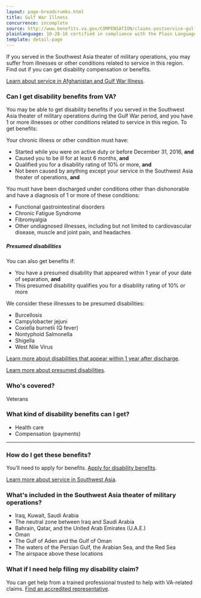 ```yaml
---
layout: page-breadcrumbs.html
title: Gulf War Illness
concurrence: incomplete
source: http://www.benefits.va.gov/COMPENSATION/claims-postservice-gulfwar.asp
plainlanguage: 10-28-16 certified in compliance with the Plain Language Act
template: detail-page
---
```


<div class="va-introtext">

If you served in the Southwest Asia theater of military operations, you may suffer from illnesses or other conditions related to service in this region. Find out if you can get disability compensation or benefits.

[Learn about service in Afghanistan and Gulf War Illness](/disability-benefits/conditions/exposure-to-hazardous-materials/gulf-war-illness-from-service-in-afghanistan).  

</div>

<div class="feature" markdown="1">

### Can I get disability benefits from VA?

You may be able to get disability benefits if you served in the Southwest Asia theater of military operations during the Gulf War period, and you have 1 or more illnesses or other conditions related to service in this region. To get benefits: 

Your chronic illness or other condition must have:
-	Started while you were on active duty or before December 31, 2016, **and**
-	Caused you to be ill for at least 6 months, **and**
-	Qualified you for a disability rating of 10% or more, **and**
-	Not been caused by anything except your service in the Southwest Asia theater of operations, **and** 

You must have been discharged under conditions other than dishonorable and have a diagnosis of 1 or more of these conditions: 
- Functional gastrointestinal disorders
- Chronic Fatigue Syndrome
- Fibromyalgia
- Other undiagnosed illnesses, including but not limited to cardiovascular disease, muscle and joint pain, and headaches

##### Presumed disabilities
You can also get benefits if: 
- You have a presumed disability that appeared within 1 year of your date of separation, **and** 
- This presumed disability qualifies you for a disability rating of 10% or more

We consider these illnesses to be presumed disabilities: 
- Burcellosis
- Campylobacter jejuni
- Coxiella burnetii (Q fever)
- Nontyphoid Salmonella
- Shigella
- West Nile Virus

[Learn more about disabilities that appear within 1 year after discharge](/disability-benefits/apply/one-year/).

[Learn more about presumed disabilities](/disability-benefits/eligibility/presumed-disability/).
<br>

### Who's covered?

Veterans
</div>


### What kind of disability benefits can I get?

- Health care
- Compensation (payments)

-----

### How do I get these benefits?

You’ll need to apply for benefits. [Apply for disability benefits](/disability-benefits/apply/).

[Learn more about service in Southwest Asia](http://www.publichealth.va.gov/exposures/gulfwar/military-service.asp).

### What's included in the Southwest Asia theater of military operations?
- Iraq, Kuwait, Saudi Arabia
- The neutral zone between Iraq and Saudi Arabia
- Bahrain, Qatar, and the United Arab Emirates (U.A.E.)
- Oman
- The Gulf of Aden and the Gulf of Oman
- The waters of the Persian Gulf, the Arabian Sea, and the Red Sea
- The airspace above these locations

### What if I need help filing my disability claim?

You can get help from a trained professional trusted to help with VA-related claims. [Find an accredited representative](/disability-benefits/apply/help/).
